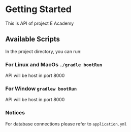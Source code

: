 # Getting Started
This is API of project E Academy

## Available Scripts

In the project directory, you can run:

### For Linux and MacOs `./gradle bootRun`

API will be host in port 8000

### For Window `gradlew bootRun`

API will be host in port 8000

### Notices
For database connections please refer to `application.yml`